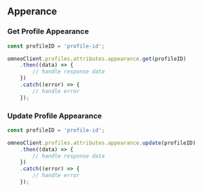 ## Apperance

### Get Profile Appearance

```javascript
const profileID = 'profile-id';

omneoClient.profiles.attributes.appearance.get(profileID)
    .then((data) => {
        // handle response data
    })
    .catch((error) => {
        // handle error
    });
```

### Update Profile Appearance

```javascript
const profileID = 'profile-id';

omneoClient.profiles.attributes.appearance.update(profileID)
    .then((data) => {
        // handle response data
    })
    .catch((error) => {
        // handle error
    });
```